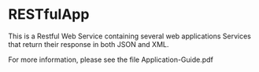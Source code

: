 # RESTfulApp
This is a Restful Web Service containing several web applications Services that return their response in both JSON and XML.

For more information, please see the file Application-Guide.pdf
